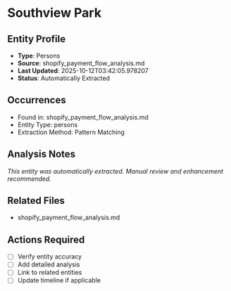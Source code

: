 # Southview Park

## Entity Profile
- **Type**: Persons
- **Source**: shopify_payment_flow_analysis.md
- **Last Updated**: 2025-10-12T03:42:05.978207
- **Status**: Automatically Extracted

## Occurrences
- Found in: shopify_payment_flow_analysis.md
- Entity Type: persons
- Extraction Method: Pattern Matching

## Analysis Notes
*This entity was automatically extracted. Manual review and enhancement recommended.*

## Related Files
- shopify_payment_flow_analysis.md

## Actions Required
- [ ] Verify entity accuracy
- [ ] Add detailed analysis
- [ ] Link to related entities
- [ ] Update timeline if applicable
